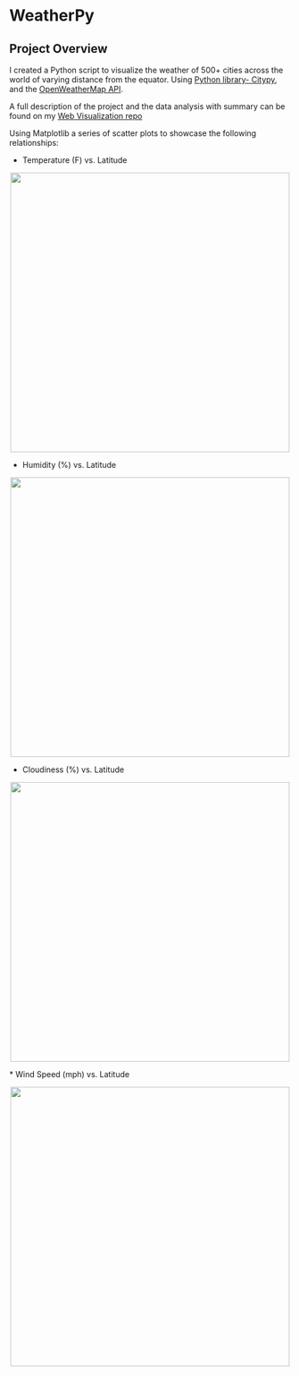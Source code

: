 # WeatherPy

## Project Overview

I created a Python script to visualize the weather of 500+ cities across the world of varying distance from the equator. Using [Python library- Citypy](https://pypi.python.org/pypi/citipy), and the [OpenWeatherMap API](https://openweathermap.org/api).

A full description of the project and the data analysis with summary can be found on my [Web Visualization repo](https://tomberton.github.io/WebVisualization/)

Using Matplotlib a series of scatter plots to showcase the following relationships:

* Temperature (F) vs. Latitude
<p align="center"> 
  <img src="https://github.com/TomBerton/WeatherPy/blob/master/WeatherPy_analysis/Latitude_Temperature.png" width="500"/>
 </p>
 
* Humidity (%) vs. Latitude
<p align="center"> 
  <img src="https://github.com/TomBerton/WeatherPy/blob/master/WeatherPy_analysis/Latitude_Humidity.png" width="500"/>
 </p>
 
* Cloudiness (%) vs. Latitude
<p align="center"> 
  <img src="https://github.com/TomBerton/WeatherPy/blob/master/WeatherPy_analysis/Latitude_Cloudiness.png" width="500"/>
 </p>
* Wind Speed (mph) vs. Latitude
<p align="center"> 
  <img src="https://github.com/TomBerton/WeatherPy/blob/master/WeatherPy_analysis/Latitude_WindSpeed.png" width="500"/>
 </p>
